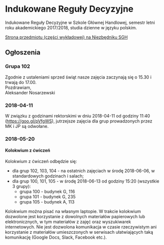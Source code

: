 # Indukowane Reguły Decyzyjne
Indukowane Reguły Decyzyjne w Szkole Głównej Handlowej, semestr letni roku akademickiego 2017/2018, studia dzienne w języku polskim.

[Strona przedmiotu (części wykładowej) na Niezbędniku SGH](https://www.e-sgh.pl/niezbednik/przedmiot.php?pid=7833)

## Ogłoszenia  
### Grupa 102  
Zgodnie z ustaleniami sprzed świąt nasze zajęcia zaczynają się o 15.30 i trwają do 17.00.  
Pozdrawiam,  
Aleksander Nosarzewski

### 2018-04-11
W związku z godzinami rektorskimi w dniu 2018-04-11 od godziny 11:40 (https://goo.gl/pVfgWS), jutrzejsze zajęcia dla grup prowadzonych przez MK i JP są odwołane.

### 2018-05-20
#### Kolokwium z ćwiczeń
Kolokwium z ćwiczeń odbędzie się:
- dla grup 102, 103, 104 - na ostatnich zajęciach w środę 2018-06-06, w standardowych godzinach i salach;
- dla grup 100, 101, 105 - w środę 2018-06-13 od godziny 15:20 (wszystkie 3 grupy):
    - grupa 100 - budynek G, 116
    - grupa 101 - budynek G, 235
    - grupa 105 - budynek A, 113

Kolokwium można pisać na własnym laptopie. W trakcie kolokwium dozwolone jest korzystanie z dowolnych materiałów papierowych lub elektronicznych, w tym materiałów z zajęć oraz wyszukiwarek internetowych. Nie jest dozwolona komunikacja w czasie rzeczywistym ani korzystanie z materiałów umieszczonych w serwisach ułatwiających taką komunikację (Google Docs, Slack, Facebook etc.).
